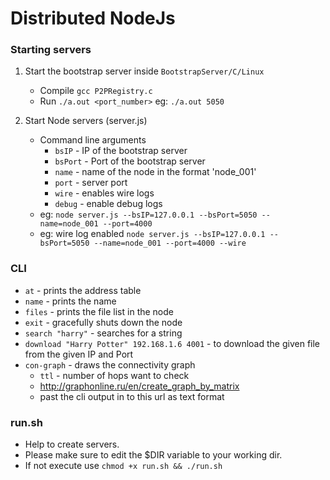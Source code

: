 # Distributed NodeJs
### Starting servers
1. Start the bootstrap server inside ``BootstrapServer/C/Linux``
    * Compile ``gcc P2PRegistry.c``
    * Run ``./a.out <port_number>`` eg: ``./a.out 5050``
    
2. Start Node servers (server.js)
    * Command line arguments
        * ``bsIP`` - IP of the bootstrap server
        * ``bsPort`` - Port of the bootstrap server
        * ``name`` - name of the node in the format 'node_001'
        * ``port`` - server port
        * ``wire`` - enables wire logs
        * ``debug`` - enable debug logs
    * eg: ``node server.js --bsIP=127.0.0.1 --bsPort=5050 --name=node_001 --port=4000``
    * eg: wire log enabled ``node server.js --bsIP=127.0.0.1 --bsPort=5050 --name=node_001 --port=4000 --wire``
    
### CLI
* ``at`` - prints the address table
* ``name`` - prints the name
* ``files`` - prints the file list in the node
* ``exit`` - gracefully shuts down the node
* ``search "harry"`` - searches for a string
* ``download "Harry Potter" 192.168.1.6 4001`` - to download the given file from the given IP and Port
 * ``con-graph`` - draws the connectivity graph
    * ``ttl`` - number of hops want to check
    * http://graphonline.ru/en/create_graph_by_matrix
    * past the cli output in to this url as text format

### run.sh
* Help to create servers.
* Please make sure to edit the $DIR variable to your working dir.
* If not execute use ``chmod +x run.sh && ./run.sh``

